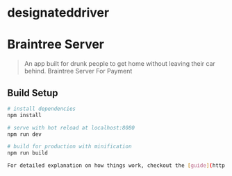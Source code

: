 # designateddriver
# Braintree Server 

> An app built for drunk people to get home without leaving their car behind.
> Braintree Server For Payment

## Build Setup

``` bash
# install dependencies
npm install

# serve with hot reload at localhost:8080
npm run dev

# build for production with minification
npm run build

For detailed explanation on how things work, checkout the [guide](http://vuejs-templates.github.io/webpack/) and [docs for vue-loader](http://vuejs.github.io/vue-loader).
